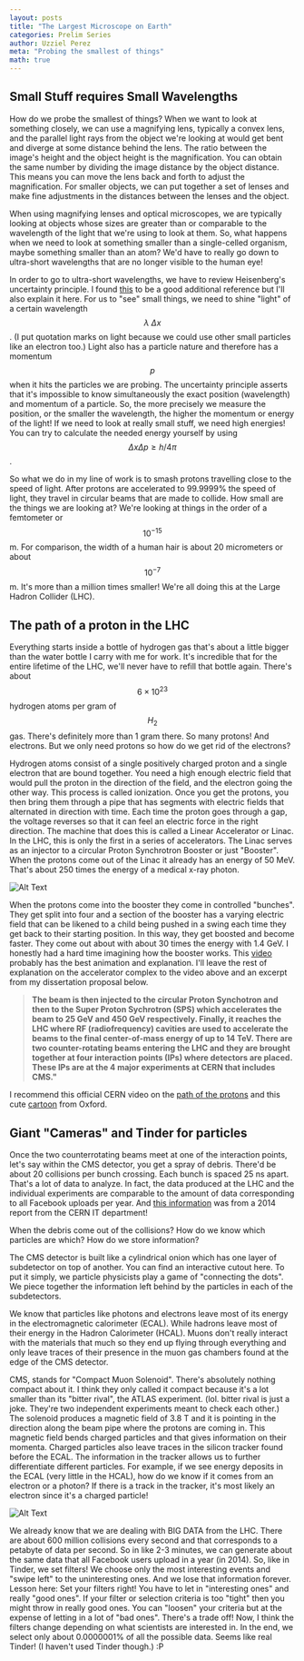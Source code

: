 ```yaml
---
layout: posts
title: "The Largest Microscope on Earth"
categories: Prelim Series
author: Uzziel Perez
meta: "Probing the smallest of things"
math: true
---
```


## Small Stuff requires Small Wavelengths

How do we probe the smallest of things? When we want to look at something closely, we can use a magnifying lens, typically a convex lens, and the parallel light rays from the object we're looking at would get bent and diverge at some distance behind the lens. The ratio between the image's height and the object height is the magnification. You can obtain the same number by dividing the image distance by the object distance. This means you can move the lens back and forth to adjust the magnification. For smaller objects, we can put together a set of lenses and make fine adjustments in the distances between the lenses and the object.

When using magnifying lenses and optical microscopes, we are typically looking at objects whose sizes are greater than or comparable to the wavelength of the light that we're using to look at them. So, what happens when we need to look at something smaller than a single-celled organism, maybe something smaller than an atom? We'd have to really go down to ultra-short wavelengths that are no longer visible to the human eye!

In order to go to ultra-short wavelengths, we have to review Heisenberg's uncertainty principle. I found [this](https://theory.uwinnipeg.ca/physics/quant/node7.html) to be a good additional reference but I'll also explain it here. For us to "see" small things, we need to shine "light" of a certain wavelength $$\lambda ~ \Delta x$$. (I put quotation marks on light because we could use other small particles like an electron too.) Light also has a particle nature and therefore has a momentum $$p$$ when it hits the particles we are probing. The uncertainty principle asserts that it's impossible to know simultaneously the exact position (wavelength) and momentum of a particle. So, the more precisely we measure the position, or the smaller the wavelength, the higher the momentum or energy of the light! If we need to look at really small stuff, we need high energies! You can try to calculate the needed energy yourself by using $$\Delta x \Delta p \geq h/4\pi$$.

So what we do in my line of work is to smash protons travelling close to the speed of light. After protons are accelerated to 99.9999% the speed of light, they travel in circular beams that are made to collide. How small are the things we are looking at? We're looking at things in the order of a femtometer or $$10^{-15}$$ m. For comparison, the width of a human hair is about 20 micrometers or about $$10^{-7}$$ m. It's more than a million times smaller! We're all doing this at the Large Hadron Collider (LHC).



## The path of a proton in the LHC

Everything starts inside a bottle of hydrogen gas that's about a little bigger than the water bottle I carry with me for work. It's incredible that for the entire lifetime of the LHC, we'll never have to refill that bottle again. There's about $$6\times 10^{23}$$ hydrogen atoms per gram of $$H_2$$ gas. There's definitely more than 1 gram there. So many protons! And electrons. But we only need protons so how do we get rid of the electrons?

Hydrogen atoms consist of a single positively charged proton and a single electron that are bound together. You need a high enough electric field that would pull the proton in the direction of the field, and the electron going the other way. This process is called ionization. Once you get the protons, you then bring them through a pipe that has segments with electric fields that alternated in direction with time. Each time the proton goes through a gap, the voltage reverses so that it can feel an electric force in the right direction. The machine that does this is called a Linear Accelerator or Linac. In the LHC, this is only the first in a series of accelerators. The Linac serves as an injector to a circular Proton Synchrotron Booster or just "Booster". When the protons come out of the Linac it already has an energy of 50 MeV. That's about 250 times the energy of a medical x-ray photon.

![Alt Text](https://media.giphy.com/media/EEwz0x1p1vTDXgG5yP/giphy.gif)

When the protons come into the booster they come in controlled "bunches". They get split into four and a section of the booster has a varying electric field that can be likened to a child being pushed in a swing each time they get back to their starting position. In this way, they get boosted and become faster. They come out about with about 30 times the energy with 1.4 GeV. I honestly had a hard time imagining how the booster works. This [video](https://www.youtube.com/watch?v=b6CqmHREE1I) probably has the best animation and explanation. I'll leave the rest of explanation on the accelerator complex to the video above and an excerpt from my dissertation proposal below.

> **The beam is then injected to the circular Proton Synchotron and then to the Super Proton Sychrotron (SPS) which accelerates the beam to 25 GeV and 450 GeV respectively. Finally, it reaches the LHC where RF (radiofrequency) cavities are used to accelerate the beams to the final center-of-mass energy of up to 14 TeV. There are two counter-rotating beams entering the LHC and they are brought together at four interaction points (IPs) where detectors are placed. These IPs are at the 4 major experiments at CERN that includes CMS."**


I recommend this official CERN video on the [path of the protons](https://www.youtube.com/watch?v=pQhbhpU9Wrg) and this cute [cartoon](https://www.youtube.com/watch?v=BEnaEMMAO_s) from Oxford.


## Giant "Cameras" and Tinder for particles

Once the two counterrotating beams meet at one of the interaction points, let's say within the CMS detector, you get a spray of debris. There'd be about 20 collisions per bunch crossing. Each bunch is spaced 25 ns apart. That's a lot of data to analyze. In fact, the data produced at the LHC and the individual experiments are comparable to the amount of data corresponding to all Facebook uploads per year. And [this information](https://slideplayer.com/slide/9416127/) was from a 2014 report from the CERN IT department!

When the debris come out of the collisions? How do we know which particles are which? How do we store information?

The CMS detector is built like a cylindrical onion which has one layer of subdetector on top of another. You can find an interactive cutout here. To put it simply, we particle physicists play a game of "connecting the dots". We piece together the information left behind by the particles in each of the subdetectors.

We know that particles like photons and electrons leave most of its energy in the electromagnetic calorimeter (ECAL). While hadrons leave most of their energy in the Hadron Calorimeter (HCAL). Muons don't really interact with the materials that much so they end up flying through everything and only leave traces of their presence in the muon gas chambers found at the edge of the CMS detector.

CMS, stands for "Compact Muon Solenoid". There's absolutely nothing compact about it. I think they only called it compact because it's a lot smaller than its "bitter rival", the ATLAS experiment. (lol. bitter rival is just a joke. They're two independent experiments meant to check each other.) The solenoid produces a magnetic field of 3.8 T and it is pointing in the direction along the beam pipe where the protons are coming in. This magnetic field bends charged particles and that gives information on their momenta. Charged particles also leave traces in the silicon tracker found before the ECAL. The information in the tracker allows us to further differentiate different particles. For example, if we see energy deposits in the ECAL (very little in the HCAL), how do we know if it comes from an electron or a photon? If there is a track in the tracker, it's most likely an electron since it's a charged particle!

![Alt Text](https://media.giphy.com/media/fLMqcN3gYXkas/giphy.gif)

We already know that we are dealing with BIG DATA from the LHC. There are about 600 million collisions every second and that corresponds to a petabyte of data per second. So in like 2-3 minutes, we can generate about the same data that all Facebook users upload in a year (in 2014). So, like in Tinder, we set filters! We choose only the most interesting events and "swipe left" to the uninteresting ones. And we lose that information forever. Lesson here: Set your filters right! You have to let in "interesting ones" and really "good ones". If your filter or selection criteria is too "tight" then you might throw in really good ones. You can "loosen" your criteria but at the expense of letting in a lot of "bad ones". There's a trade off! Now, I think the filters change depending on what scientists are interested in. In the end, we select only about 0.0000001% of all the possible data. Seems like real Tinder! (I haven't used Tinder though.) :P

